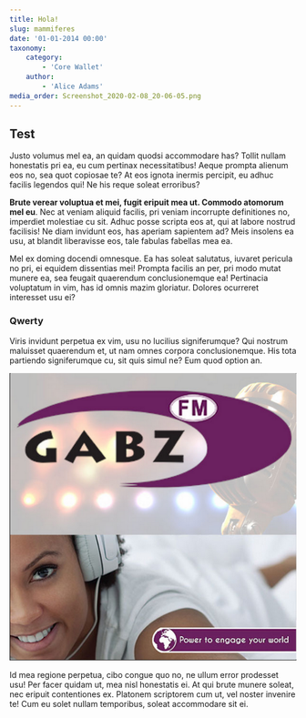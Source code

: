```yaml
---
title: Hola!
slug: mammiferes
date: '01-01-2014 00:00'
taxonomy:
    category:
        - 'Core Wallet'
    author:
        - 'Alice Adams'
media_order: Screenshot_2020-02-08_20-06-05.png
---
```


## Test
Justo volumus mel ea, an quidam quodsi accommodare has? Tollit nullam honestatis pri ea, eu cum pertinax necessitatibus! Aeque prompta alienum eos no, sea quot copiosae te? At eos ignota inermis percipit, eu adhuc facilis legendos qui! Ne his reque soleat erroribus?

**Brute verear voluptua et mei, fugit eripuit mea ut. Commodo atomorum mel eu**. Nec at veniam aliquid facilis, pri veniam incorrupte definitiones no, imperdiet molestiae cu sit. Adhuc posse scripta eos at, qui at labore nostrud facilisis! Ne diam invidunt eos, has aperiam sapientem ad? Meis insolens ea usu, at blandit liberavisse eos, tale fabulas fabellas mea ea.

Mel ex doming docendi omnesque. Ea has soleat salutatus, iuvaret pericula no pri, ei equidem dissentias mei! Prompta facilis an per, pri modo mutat munere ea, sea feugait quaerendum conclusionemque ea! Pertinacia voluptatum in vim, has id omnis mazim gloriatur. Dolores ocurreret interesset usu ei?

### Qwerty

Viris invidunt perpetua ex vim, usu no lucilius signiferumque? Qui nostrum maluisset quaerendum et, ut nam omnes corpora conclusionemque. His tota partiendo signiferumque cu, sit quis simul ne? Eum quod option an.

![](Screenshot_2020-02-08_20-06-05.png)

Id mea regione perpetua, cibo congue quo no, ne ullum error prodesset usu! Per facer quidam ut, mea nisl honestatis ei. At qui brute munere soleat, nec eripuit contentiones ex. Platonem scriptorem cum ut, vel noster invenire te! Cum eu solet nullam temporibus, soleat accommodare sit ei.